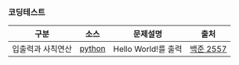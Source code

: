 ### 코딩테스트

|구분|소스|문제설명|출처|
|--|--|--|--|
|입출력과 사칙연산|[python](../docs/codingtests/2557.py)|Hello World!를 출력|[백준 2557](https://www.acmicpc.net/problem/2557)|


